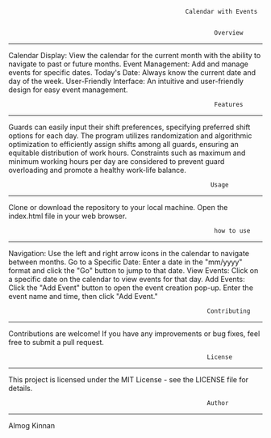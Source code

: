 
                                                     Calendar with Events


                                                             Overview
_____________________________________________________________________________________________________________________________
Calendar Display: View the calendar for the current month with the ability to navigate to past or future months.
Event Management: Add and manage events for specific dates.
Today's Date: Always know the current date and day of the week.
User-Friendly Interface: An intuitive and user-friendly design for easy event management.

                                                             Features
_____________________________________________________________________________________________________________________________
Guards can easily input their shift preferences, specifying preferred shift options for each day.
The program utilizes randomization and algorithmic optimization to efficiently assign shifts among all guards, ensuring an equitable distribution of work hours.
Constraints such as maximum and minimum working hours per day are considered to prevent guard overloading and promote a healthy work-life balance.

                                                            Usage
_____________________________________________________________________________________________________________________________
Clone or download the repository to your local machine.
Open the index.html file in your web browser.

                                                             how to use
_____________________________________________________________________________________________________________________________
Navigation: Use the left and right arrow icons in the calendar to navigate between months.
Go to a Specific Date: Enter a date in the "mm/yyyy" format and click the "Go" button to jump to that date.
View Events: Click on a specific date on the calendar to view events for that day.
Add Events: Click the "Add Event" button to open the event creation pop-up. Enter the event name and time, then click "Add Event."

                                                           Contributing
_____________________________________________________________________________________________________________________________
Contributions are welcome! If you have any improvements or bug fixes, feel free to submit a pull request.

                                                           License
_____________________________________________________________________________________________________________________________

This project is licensed under the MIT License - see the LICENSE file for details.


                                                           Author
_____________________________________________________________________________________________________________________________
Almog Kinnan 
 
 
